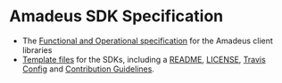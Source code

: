 # Amadeus SDK Specification

- The [Functional and Operational specification][spec] for the Amadeus client libraries
- [Template files][templates] for the SDKs, including a [README][readme], [LICENSE][license], [Travis Config][travis] and [Contribution Guidelines][contribution].

[spec]: SPECIFICATION.md
[readme]: templates/README.md
[license]: templates/LICENSE
[contribution]: templates/.github/CONTRIBUTING.md
[travis]: templates/.travis.yml
[templates]: templates
